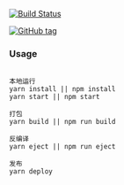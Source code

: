 [![Build Status](https://travis-ci.org/olivianate/react-spa.svg?branch=master)](https://travis-ci.org/olivianate/react-spa)

[![GitHub tag](https://img.shields.io/github/tag/olivianate/react-spa.svg)]()
### Usage
```

本地运行
yarn install || npm install
yarn start || npm start

打包
yarn build || npm run build

反编译
yarn eject || npm run eject

发布
yarn deploy

```

